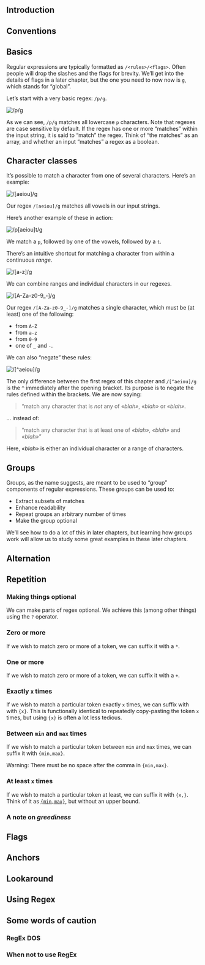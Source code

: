 ## Introduction

## Conventions

## Basics

Regular expressions are typically formatted as `/<rules>/<flags>`. Often people will drop the slashes and the flags for brevity. We’ll get into the details of flags in a later chapter, but the one you need to now now is `g`, which stands for “global”.

Let’s start with a very basic regex: `/p/g`.

![/p/g](./media/exported/p.png)

As we can see, `/p/g` matches all lowercase `p` characters. Note that regexes are case sensitive by default. If the regex has one or more “matches” within the input string, it is said to “match” the regex. Think of “the matches” as an array, and whether an input “matches” a regex as a boolean.

## Character classes

It’s possible to match a character from one of several characters. Here’s an example:

![/[aeiou]/g](media/exported/[aeiou].png)

Our regex `/[aeiou]/g` matches all vowels in our input strings.

Here’s another example of these in action:

![/p[aeiou]t/g](media/exported/p[aeiou]t.png)

We match a `p`, followed by one of the vowels, followed by a `t`.

There’s an intuitive shortcut for matching a character from within a continuous _range_.

![/[a-z]/g](media/exported/[a-z].png)

We can combine ranges and individual characters in our regexes.

![/[A-Za-z0-9_-]/g](media/exported/[A-Za-z0-9_-].png)

Our regex `/[A-Za-z0-9_-]/g` matches a single character, which must be (at least) one of the following:

- from `A-Z`
- from `a-z`
- from `0-9`
- one of `_` and `-`.

We can also “negate” these rules:

![/[^aeiou]/g](media/exported/[^aeiou].png)

The only difference between the first regex of this chapter and `/[^aeiou]/g` is the `^` immediately after the opening bracket. Its purpose is to negate the rules defined within the brackets. We are now saying:

> “match any character that is _not_ any of _«blah»_, _«blah»_ or _«blah»_.

… instead of:

> “match any character that is at least one of _«blah»_, _«blah»_ and _«blah»_”

Here, _«blah»_ is either an individual character or a range of characters.

## Groups

Groups, as the name suggests, are meant to be used to “group” components of regular expressions. These groups can be used to:

- Extract subsets of matches
- Enhance readability
- Repeat groups an arbitrary number of times
- Make the group optional

We’ll see how to do a lot of this in later chapters, but learning how groups work will allow us to study some great examples in these later chapters.

## Alternation

## Repetition

### Making things optional

We can make parts of regex optional. We achieve this (among other things) using the `?` operator.

### Zero or more

If we wish to match zero or more of a token, we can suffix it with a `*`.

### One or more

If we wish to match zero or more of a token, we can suffix it with a `+`.

### Exactly `x` times

If we wish to match a particular token exactly `x` times, we can suffix with with `{x}`. This is functionally identical to repeatedly copy-pasting the token `x` times, but using `{x}` is often a lot less tedious.

### Between `min` and `max` times

If we wish to match a particular token between `min` and `max` times, we can suffix it with `{min,max}`.

Warning: There must be no space after the comma in `{min,max}`.

### At least `x` times

If we wish to match a particular token at least, we can suffix it with `{x,}`. Think of it as [`{min,max}`](#between-min-and-max-times), but without an upper bound.

### A note on *greediness*

## Flags

## Anchors

## Lookaround

## Using Regex

## Some words of caution

### RegEx DOS

### When not to use RegEx
